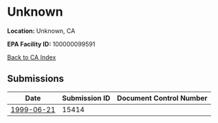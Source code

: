 # Unknown

**Location:** Unknown, CA

**EPA Facility ID:** 100000099591

[Back to CA Index](../../index.md)

## Submissions

| Date | Submission ID | Document Control Number |
|------|--------------|-------------------------|
| [1999-06-21](submissions/15414.md) | 15414 |  |
